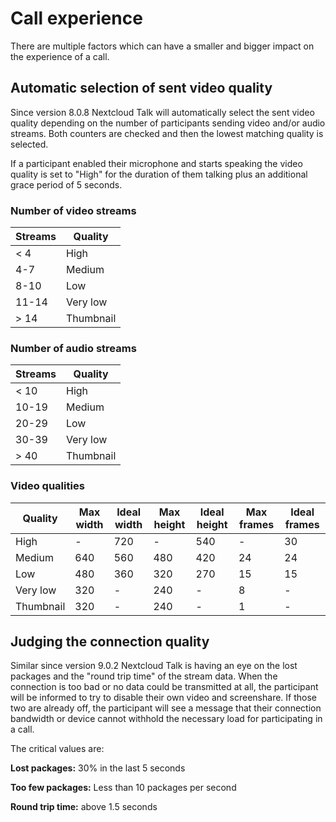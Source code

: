# Call experience

There are multiple factors which can have a smaller and bigger impact on the experience of a call.

## Automatic selection of sent video quality

Since version 8.0.8 Nextcloud Talk will automatically select the sent video quality depending on the number of participants sending video and/or audio streams. Both counters are checked and then the lowest matching quality is selected.

If a participant enabled their microphone and starts speaking the video quality is set to "High" for the duration of them talking plus an additional grace period of 5 seconds.

### Number of video streams

Streams | Quality
---|---
< 4 | High
4-7 | Medium
8-10 | Low
11-14 | Very low
> 14 | Thumbnail


### Number of audio streams

Streams | Quality
---|---
< 10 | High
10-19 | Medium
20-29 | Low
30-39 | Very low
> 40 | Thumbnail

### Video qualities

Quality | Max width | Ideal width | Max height | Ideal height | Max frames | Ideal frames
---|---|---|---|---|---|---
High | - | 720 | - | 540 | - | 30
Medium | 640 | 560 | 480 | 420 | 24 | 24
Low | 480 | 360 | 320 | 270 | 15 | 15
Very low | 320 | - | 240 | - | 8 | -
Thumbnail | 320 | - | 240 | - | 1 | -

## Judging the connection quality

Similar since version 9.0.2 Nextcloud Talk is having an eye on the lost packages and the "round trip time" of the stream data. When the connection is too bad or no data could be transmitted at all, the participant will be informed to try to disable their own video and screenshare.
If those two are already off, the participant will see a message that their connection bandwidth or device cannot withhold the necessary load for participating in a call.

The critical values are:

**Lost packages:** 30% in the last 5 seconds

**Too few packages:** Less than 10 packages per second

**Round trip time:** above 1.5 seconds
